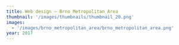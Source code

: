 ```yaml
---
title: Web design — Brno Metropolitan Area
thumbnail: '/images/thumbnails/thumbnail_20.png'
images:
  - '/images/brno_metropolitan_area/brno_metropolitan_area.png'
year: 2017
---
```

